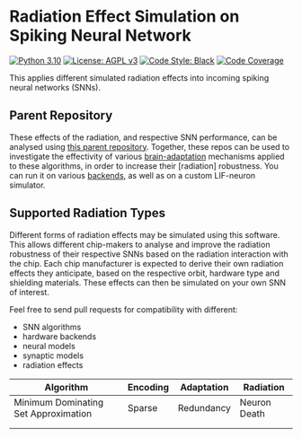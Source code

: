 # Radiation Effect Simulation on Spiking Neural Network

[![Python 3.10][python_badge]](https://www.python.org/downloads/release/python-3106/)
[![License: AGPL v3][agpl3_badge]](https://www.gnu.org/licenses/agpl-3.0)
[![Code Style: Black][black_badge]](https://github.com/ambv/black)
[![Code Coverage][codecov_badge]](https://codecov.io/gh/a-t-0/snnalgos)

This applies different simulated radiation effects into incoming spiking neural
networks (SNNs).

## Parent Repository

These effects of the radiation, and respective SNN performance, can be analysed
using [this parent repository].
Together, these repos can be used to investigate the effectivity of various
[brain-adaptation] mechanisms applied to these algorithms, in order to increase
their \[radiation\] robustness. You can run it on various [backends], as well
as on a custom LIF-neuron simulator.

## Supported Radiation Types

Different forms of radiation effects may be simulated using this software. This
allows different chip-makers to analyse and improve the radiation robustness of
their respective SNNs based on the radiation interaction with the chip. Each
chip manufacturer is expected to derive their own radiation effects they
anticipate, based on the respective orbit, hardware type and shielding
materials. These effects can then be simulated on your own SNN of interest.

Feel free to send pull requests for compatibility with different:

- SNN algorithms
- hardware backends
- neural models
- synaptic models
- radiation effects

| Algorithm                            | Encoding | Adaptation | Radiation    |
| ------------------------------------ | -------- | ---------- | ------------ |
| Minimum Dominating Set Approximation | Sparse   | Redundancy | Neuron Death |
|                                      |          |            |              |
|                                      |          |            |              |

[agpl3_badge]: https://img.shields.io/badge/License-AGPL_v3-blue.svg
[backends]: https://github.com/a-t-0/snnbackends
[black_badge]: https://img.shields.io/badge/code%20style-black-000000.svg
[brain-adaptation]: https://github.com/a-t-0/snnadaptation
[codecov_badge]: https://codecov.io/gh/a-t-0/snn/branch/main/graph/badge.svg
[python_badge]: https://img.shields.io/badge/python-3.10-blue.svg
[this parent repository]: https://github.com/a-t-0/snncompare
